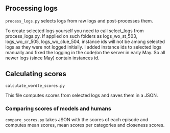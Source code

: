 

## Processing logs
`process_logs.py` selects  logs from raw logs and post-processes them.

To create selected logs yourself you need to call select_logs from process_logs.py.
If applied on such folders as logs_wo_st_503, logs_wo_cr_505, logs_wo_clue_504, instance ids  will not be among selected logs 
as they were not logged initially.
I added instance ids to selected logs manually and fixed the logging in the code/on the server in early May. So all newer logs (since May)
contain instances id.

## Calculating scores

`calculate_wordle_scores.py` 

This file computes scores from selected logs
and saves them in a JSON.

### Comparing scores of models and humans

`compare_scores.py` takes JSON with the scores of each episode 
and computes mean scores, mean scores per categories and closeness scores.




